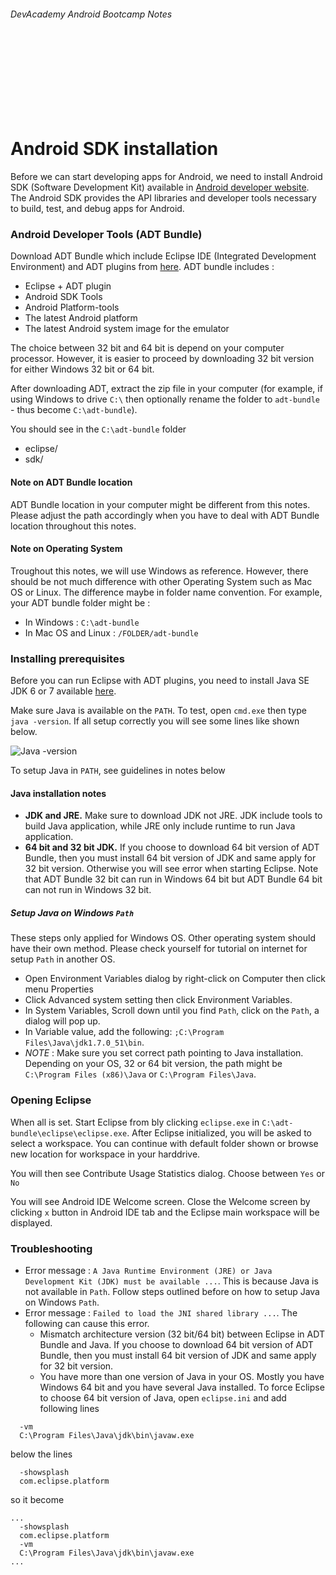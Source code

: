 
###### DevAcademy Android Bootcamp Notes

<br/>
<br/>
<br/>
<br/>
<br/>
<br/>
<br/>

# Android SDK installation

Before we can start developing apps for Android, we need to install Android SDK (Software Development Kit) available in [Android developer website](http://developer.android.com/sdk/index.html). The Android SDK provides the API libraries and developer tools necessary to build, test, and debug apps for Android.

### Android Developer Tools (ADT Bundle)

Download ADT Bundle which include Eclipse IDE (Integrated Development Environment) and ADT plugins from [here](http://developer.android.com/sdk/index.html). ADT bundle includes :

* Eclipse + ADT plugin
* Android SDK Tools
* Android Platform-tools
* The latest Android platform
* The latest Android system image for the emulator

The choice between 32 bit and 64 bit is depend on your computer processor. However, it is easier to proceed by downloading 32 bit version for either Windows 32 bit or 64 bit.

After downloading ADT, extract the zip file in your computer (for example, if using Windows to drive `C:\` then optionally rename the folder to `adt-bundle` - thus become `C:\adt-bundle`).

You should see in the `C:\adt-bundle` folder 
* eclipse/
* sdk/

#### Note on ADT Bundle location

ADT Bundle location in your computer might be different from this notes. Please adjust the path accordingly when you have to deal with ADT Bundle location throughout this notes.

#### Note on Operating System

Troughout this notes, we will use Windows as reference. However, there should be not much difference with other Operating System such as Mac OS or Linux. The difference maybe in folder name convention. For example, your ADT bundle folder might be :

* In Windows : `C:\adt-bundle`
* In Mac OS and Linux : `/FOLDER/adt-bundle`

### Installing prerequisites

Before you can run Eclipse with ADT plugins, you need to install Java SE JDK 6 or 7 available [here](http://www.oracle.com/technetwork/java/javase/downloads/index.html). 

Make sure Java is available on the `PATH`. To test, open `cmd.exe` then type `java -version`. If all setup correctly you will see some lines like shown below.

![Java -version](https://i.cloudup.com/_6YXO7D6qN-2000x2000.png)

To setup Java in `PATH`, see guidelines in notes below

#### Java installation notes

* **JDK and JRE.** Make sure to download JDK not JRE. JDK include tools to build Java application, while JRE only include runtime to run Java application.
* **64 bit and 32 bit JDK.** If you choose to download 64 bit version of ADT Bundle, then you must install 64 bit version of JDK and same apply for 32 bit version. Otherwise you will see error when starting Eclipse. Note that ADT Bundle 32 bit can run in Windows 64 bit but ADT Bundle 64 bit can not run in Windows 32 bit.

##### Setup Java on Windows `Path`

These steps only applied for Windows OS. Other operating system should have their own method. Please check yourself for tutorial on internet for setup `Path` in another OS.

* Open Environment Variables dialog by right-click on Computer then click menu Properties
* Click Advanced system setting then click Environment Variables.
* In System Variables, Scroll down until you find `Path`, click on the `Path`, a dialog will pop up.
* In Variable value, add the following: `;C:\Program Files\Java\jdk1.7.0_51\bin`. 
* *NOTE* : Make sure you set correct path pointing to Java installation. Depending on your OS, 32 or 64 bit version, the path might be `C:\Program Files (x86)\Java` or `C:\Program Files\Java`.

### Opening Eclipse

When all is set. Start Eclipse from bly clicking `eclipse.exe` in `C:\adt-bundle\eclipse\eclipse.exe`. After Eclipse initialized, you will be asked to select a workspace. You can continue with default folder shown or browse new location for workspace in your harddrive. 

You will then see Contribute Usage Statistics dialog. Choose between `Yes` or `No`

You will see Android IDE Welcome screen. Close the Welcome screen by clicking `x` button in Android IDE tab and the Eclipse main workspace will be displayed.

### Troubleshooting

* Error message : `A Java Runtime Environment (JRE) or Java Development Kit (JDK) must be available ...`. This is because Java is not available in `Path`. Follow steps outlined before on how to setup Java on Windows `Path`.
* Error message : `Failed to load the JNI shared library ...`. The following can cause this error. 
  * Mismatch architecture version (32 bit/64 bit) between Eclipse in ADT Bundle and Java. If you choose to download 64 bit version of ADT Bundle, then you must install 64 bit version of JDK and same apply for 32 bit version.
  * You have more than one version of Java in your OS. Mostly you have Windows 64 bit and you have several Java installed. To force Eclipse to 
choose 64 bit version of Java, open `eclipse.ini` and add following lines  

```
  -vm
  C:\Program Files\Java\jdk\bin\javaw.exe
```
below the lines
```
  -showsplash
  com.eclipse.platform
```
so it become

```
...
  -showsplash
  com.eclipse.platform
  -vm
  C:\Program Files\Java\jdk\bin\javaw.exe
...
```

